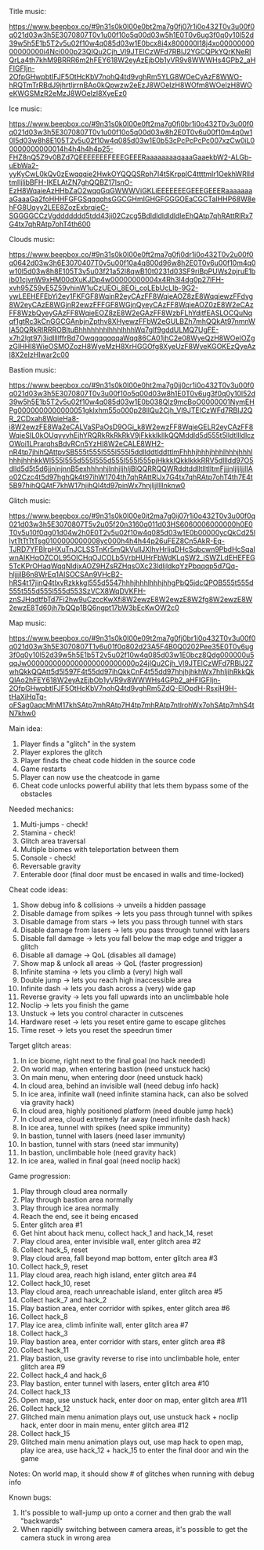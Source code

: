 Title music:

https://www.beepbox.co/#9n31s0k0l00e0bt2ma7g0fj07r1i0o432T0v3u00f0q021d03w3h5E3070807T0v1u00f10o5q00d03w5h1E0T0v6ug3f0q0y10l52d39w5h5E1b5T2v5u02f10w4q085d03w1E0bcx8i4x800000l18j4xo0000000000000000i4Nci000p23QIQu2Cjh_Vl9JTElCzWFd7RBlJ2YGCQPkYQrKNeRIQrLa4th7khM9BRRR6m2hFEY618W2eyAzEjbOb1yVR9v8WWWHs4GPb2_aHFIGFIjn-2OfpGHwpbtIFJF5OtHcKbV7nohQ4td9vghRm5YLG8WOeCyAzF8WWO-hRQTmTrRBdJ9jhrtljrrnBAo0kQpwzw2eEzJ8WOeIzH8WOfm8WOeIzH8WOeKWGSMzR2eMzJ8WOeIzI8XyeEz0


Ice music:

https://www.beepbox.co/#9n31s0k0l00e0ft2ma7g0fj0br1i0o432T0v3u00f0q021d03w3h5E3070807T0v1u00f10o5q00d03w8h2E0T0v6u00f10m4q0w10l5d03w8h8E105T2v5u02f10w4q085d03w1E0b53cPcPcPcPc007xzCw0iL00000000000014h4h4h4h4p25-FHZ8nQ5Z9v0BZd7QEEEEEEEFEEEGEEERaaaaaaaaqaaaGaaekbW2-ALGb-uEbWa2-yyKyCwL0kQv0zEwqqqie2HwkOYQQQSRph7I4t5KrpplC4ttttmlr1OekhWRlldtmlljlibBFH-IKELAtZN7ghQQBZ17lsnO-EzH8WqaieAzHHbZaO2wqqGqGWWWViGKLiEEEEEEEGEEEGEEERaaaaaaaaGaaaGa2foHHHFGFGSqqqqhsGGCGHmIGHGFGGGOEaCGCTaIHHP68W8ehFG8Uqyy2LEE8ZozExbrqieC-SGGGGCCzVgddddddd5tdd43ji02Czcg5BdldldldldldleEhQAtp7qhRAttRlRx7G4tx7qhRAtp7ohT4th600


Clouds music:

https://www.beepbox.co/#9n31s0k0l00e0ft2ma7g0fj0dr1i0o432T0v2u00f0q0642d03w3h6E3070407T0v5u00f10a4q800d96w8h2E0T0v6u00f10m4q0w10l5d03w8h8E105T3v5u03f21a52l8qwB10t0231d03SF9riBpPUWs2pjruE1bib01cjvnW9xHM00dXuKJDp4w00000000004x4Rh3l4dg0p27lFH-xvh95Z59vE5Z59vhinW1uCzUEOi_8EOi_coLEbUcLIb-9G2-ywLEEHEFEbYi2ey1FKFGF8WqjnR2eyCAzFF8WqieAOZ8zE8WqqiewzFFdvg8W2eyCAzE8WGjnR2ewzFFFGF8WGjnQyeyCAzFF8WqieAOZ0zE8W2eCAzFF8WzbQyeyGAzFF8WqieEOZ8zE8W2eGAzFF8WzbFLhYdjtfEASLOCQuNqqf1gtRc3kCnGGCGAnbjnZpthv8XHyewzFFbW2eGULBZh7mhQQkAt97nmnWlA50QRkRlRRROBltuBhhhhhhhlhhhlhhhWq7glf9gddULMQ7UgFE-x7h2lgt97j3idllllffrBd7OwqqqqqqqaWqq86CA01jhC2e08WyeQzH8WOeIOZgzGIHHI8WieOSMOZozH8WyeMzH8XrHGGOfg8XyeUzF8WyeKGOKEzQyeAzI8X2eIzHIwar2c00


Bastion music:

https://www.beepbox.co/#9n31s0k0l00e0ht2ma7g0jj0cr1i0o432T0v3u00f0q021d03w3h5E3070807T0v3u00f10o5q00d03w8h1E0T0v6ug3f0q0y10l52d39w5h5E1b5T2v5u02f10w4q085d03w1E0b038Qlz9mcBoO0000001NymEHPg0000000000000051gklxhm55o000p28lIQu2Cjh_Vl9JTElCzWFd7RBlJ2QR_2CDxah8WqieHa8-i8W2ewzFE8Wa2eCALVaSPaOsD9OGi_k8W2ewzFF8WqieGELR2eyCAzFF8WqieSIL0kOUqyyyhEjhYRQRkRkRkRkV9jFkkklkllkQQMddld5d555t5lldtllldlczOWoi1LPrarqhsBdvRCn5YzHI8W2eCALE8WH2-nR4tp7jhihQAttpvSB555t555l555l555l5ddllddtlddttlmFhhhjhhhjhhhlhhhjhhhlhhhjhhhkkWl555l555d555l555d555l555l555pjHkkklQkklkkkRRV5dllldd97O5dlld5d5t5d6jjnjnjnnB5exhhhnhjlnhjljhljBlQQRRQQWRddtddlltlltlltmFjjjnljljljjlIAo02Czc4t5d97hghQk4t97ihW1704th7qhRAttRlJx7G4tx7qhRAtp7ohT4th7E4t5B97hihQQAtF7khW17hjihQl4td97pinWx7hnjljjllllnknw0


Glitch music:

https://www.beepbox.co/#9n31s0k0l00e0it2ma7g0ij07r1i0o432T0v3u00f0q021d03w3h5E3070807T5v2u05f20n3160q011d03HS6060006000000h0E0T0v5u10f0qg01d04w2h0E0T2v5u02f10w4q085d03w1E0b00000ycQkCd25llytTtTtTtTsg0100000000008yc000h4h4h44p26uFEZ8Cn5AkR-Eq-TJRD7YFBlrpHXuTnJCLSSTnKr5mQkVullJXlhvHrliqDHcSqbcwn9PbdHcSqaIwnAIKHqOZCOL95OICHqOJCOLb5VrbHUHrFbWdKLqSW2_iSWZLdEHEFEG5TcKPrOHaqWqqNldjxAOZ9HZsRZHqsOXc23ldljldkqYzPbqqqp5d7Qq-hljjjlB6n8WrEq1AISOCSAn9VHcB2-hRS4t17jinQ4tlxvRzkkkgl555d5547hhhjhhhlhhhjhhgPbQ5jdcQPOB555t555d555t555d555l555d553SzVCX8WqDVKFH-znSJHqdtfbTd7Fi2hw9uCzccKwXfi8W2ewzE8W2ewzE8W2fg8W2ewzE8W2ewzE8Td60jh7bQQp1BQ6ngpt17bW3bEcKwOW2c0


Map music:

https://www.beepbox.co/#9n31s0k0l00e09t2ma7g0fj0br1i0o432T0v3u00f0q021d03w3h5E3070807T1v6u01f0q802d23A5F4B0Q0202Pee35E0T0v6ug3f0q0y10l52d39w5h5E1b5T2v5u02f10w4q085d03w1E0bcz8Qdg000000u5qqJw0000000000000000000000000p24jIQu2Cjh_Vl9JTElCzWFd7RBlJ2ZwhQkkQQAtt5d5l597F4t55dd97ihQkkCnF4t55dd97hhjhjhkhWx7hhljihRkkQkQlAo2hFEY618W2eyAzEjbOb1yVR9v8WWWHs4GPb2_aHFIGFIjn-2OfpGHwpbtIFJF5OtHcKbV7nohQ4td9vghRm5ZdQ-EIOpdH-RsxjH9H-tHaXiHqTq-oFSag0aqcMhM17khSAtp7mhRAtp7H4tp7mhRAtp7ntlrohWx7ohSAtp7mhS4tN7khw0



Main idea:

1. Player finds a "glitch" in the system
2. Player explores the glitch
3. Player finds the cheat code hidden in the source code
4. Game restarts
5. Player can now use the cheatcode in game 
6. Cheat code unlocks powerful ability that lets them bypass some of the obstacles



Needed mechanics:

1. Multi-jumps - check!
2. Stamina - check!
3. Glitch area traversal 
4. Multiple biomes with teleportation between them
5. Console - check!
6. Reversable gravity
7. Enterable door (final door must be encased in walls and time-locked)


Cheat code ideas:

1. Show debug info & collisions -> unveils a hidden passage
2. Disable damage from spikes -> lets you pass through tunnel with spikes
3. Disable damage from stars -> lets you pass through tunnel with stars
4. Disable damage from lasers -> lets you pass through tunnel with lasers
5. Disable fall damage -> lets you fall below the map edge and trigger a glitch
6. Disable all damage -> QoL (disables all damage)
7. Show map & unlock all areas -> QoL (faster progression)
8. Infinite stamina -> lets you climb a (very) high wall
9. Double jump -> lets you reach high inaccessible area
10. Infinite dash -> lets you dash across a (very) wide gap
11. Reverse gravity -> lets you fall upwards into an unclimbable hole
12. Noclip -> lets you finish the game
13. Unstuck -> lets you control character in cutscenes
14. Hardware reset -> lets you reset entire game to escape glitches
15. Time reset -> lets you reset the speedrun timer


Target glitch areas:
1. In ice biome, right next to the final goal (no hack needed)
2. On world map, when entering bastion (need unstuck hack)
3. On main menu, when entering door (need unstuck hack)
4. In cloud area, behind an invisible wall (need debug info hack)
5. In ice area, infinite wall (need infinite stamina hack, can also be solved via gravity hack)
6. In cloud area, highly positioned platform (need double jump hack)
7. In cloud area, cloud extremely far away (need infinite dash hack)
8. In ice area, tunnel with spikes (need spike immunity)
9. In bastion, tunnel with lasers (need laser immunity)
10. In bastion, tunnel with stars (need star immunity)
11. In bastion, unclimbable hole (need gravity hack)
12. In ice area, walled in final goal (need noclip hack)



Game progression:
1. Play through cloud area normally
2. Play through bastion area normally
3. Play through ice area normally
4. Reach the end, see it being encased
5. Enter glitch area #1
6. Get hint about hack menu, collect hack_1 and hack_14, reset
7. Play cloud area, enter invisible wall, enter glitch area #2
8. Collect hack_5, reset
9. Play cloud area, fall beyond map bottom, enter glitch area #3
10. Collect hack_9, reset
11. Play cloud area, reach high island, enter glitch area #4
12. Collect hack_10, reset
13. Play cloud area, reach unreachable island, enter glitch area #5
14. Collect hack_7 and hack_2
15. Play bastion area, enter corridor with spikes, enter glitch area #6
16. Collect hack_8
17. Play ice area, climb infinite wall, enter glitch area #7
18. Collect hack_3
19. Play bastion area, enter corridor with stars, enter glitch area #8
20. Collect hack_11
21. Play bastion, use gravity reverse to rise into unclimbable hole, enter glitch area #9
22. Collect hack_4 and hack_6
23. Play bastion, enter tunnel with lasers, enter glitch area #10
24. Collect hack_13
25. Open map, use unstuck hack, enter door on map, enter glitch area #11
26. Collect hack_12
27. Glitched main menu animation plays out, use unstuck hack + noclip hack, enter door in main menu, enter glitch area #12
28. Collect hack_15
29. Glitched main menu animation plays out, use map hack to open map, play ice area, use hack_12 + hack_15 to enter the final door and win the game


Notes:
On world map, it should show # of glitches when running with debug info

Known bugs:
1. It's possible to wall-jump up onto a corner and then grab the wall "backwards"
2. When rapidly switching between camera areas, it's possible to get the camera stuck in wrong area
 